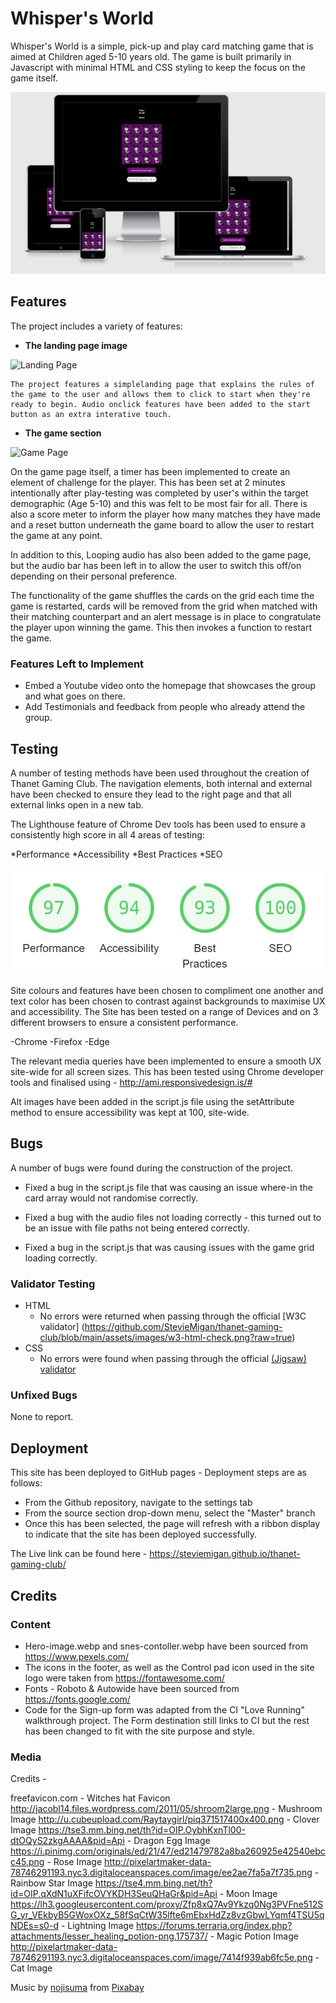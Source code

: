 # Whisper's World

Whisper's World is a simple, pick-up and play card matching game that is aimed at Children aged 5-10 years old. The game is built primarily in Javascript with minimal HTML and CSS styling to keep the focus on the game itself. 

![Responsive Mock-up](https://github.com/StevieMigan/whispersworld/blob/main/assets/images/game-responsive.png?raw=true)

## Features 

The project includes a variety of features: 

- __The landing page image__

![Landing Page]()

    The project features a simplelanding page that explains the rules of the game to the user and allows them to click to start when they're ready to begin. Audio onclick features have been added to the start button as an extra interative touch.

- __The game section__

![Game Page]()

On the game page itself, a timer has been implemented to create an element of challenge for the player. This has been set at 2 minutes intentionally after play-testing was completed by user's within the target demographic (Age 5-10) and this was felt to be most fair for all. There is also a score meter to inform the player how many matches they have made and a reset button underneath the game board to allow the user to restart the game at any point.

In addition to this, Looping audio has also been added to the game page, but the audio bar has been left in to allow the user to switch this off/on depending on their personal preference.

The functionality of the game shuffles the cards on the grid each time the game is restarted, cards will be removed from the grid when matched with their matching counterpart and an alert message is in place to congratulate the player upon winning the game. This then invokes a function to restart the game.

### Features Left to Implement

- Embed a Youtube video onto the homepage that showcases the group and what goes on there.
- Add Testimonials and feedback from people who already attend the group.

## Testing 

A number of testing methods have been used throughout the creation of Thanet Gaming Club. The navigation elements, both internal and external have been checked to ensure they lead to the right page and that all external links open in a new tab.

The Lighthouse feature of Chrome Dev tools has been used to ensure a consistently high score in all 4 areas of testing:

*Performance
*Accessibility
*Best Practices
*SEO

![Lighthouse](https://github.com/StevieMigan/whispersworld/blob/main/assets/images/index-lighthouse.png?raw=true)

Site colours and features have been chosen to compliment one another and text color has been chosen to contrast against backgrounds to maximise UX and accessibility. The Site has been tested on a range of Devices and on 3 different browsers to ensure a consistent performance.

-Chrome
-Firefox
-Edge

The relevant media queries have been implemented to ensure a smooth UX site-wide for all screen sizes. This has been tested using Chrome developer tools and finalised using - http://ami.responsivedesign.is/#

Alt images have been added in the script.js file using the setAttribute method to ensure accessibility was kept at 100, site-wide.

## Bugs

A number of bugs were found during the construction of the project.

- Fixed a bug in the script.js file that was causing an issue where-in the card array would not randomise correctly. 

- Fixed a bug with the audio files not loading correctly - this turned out to be an issue with file paths not being entered correctly.

- Fixed a bug in the script.js that was causing issues with the game grid loading correctly.

### Validator Testing 

- HTML
  - No errors were returned when passing through the official [W3C validator] (https://github.com/StevieMigan/thanet-gaming-club/blob/main/assets/images/w3-html-check.png?raw=true)
- CSS
  - No errors were found when passing through the official [(Jigsaw) validator](https://github.com/StevieMigan/thanet-gaming-club/blob/main/assets/images/jigsaw-css-check.png?raw=true)

### Unfixed Bugs

None to report.

## Deployment

This site has been deployed to GitHub pages - Deployment steps are as follows:

- From the Github repository, navigate to the settings tab
- From the source section drop-down menu, select the "Master" branch
- Once this has been selected, the page will refresh with a ribbon display to indicate that the site has been deployed successfully.

The Live link can be found here - https://steviemigan.github.io/thanet-gaming-club/


## Credits 

### Content 

- Hero-image.webp and snes-contoller.webp have been sourced from https://www.pexels.com/
- The icons in the footer, as well as the Control pad icon used in the site logo were taken from https://fontawesome.com/
- Fonts - Roboto & Autowide have been sourced from https://fonts.google.com/
- Code for the Sign-up form was adapted from the CI "Love Running" walkthrough project. The Form destination still links to CI but the rest has been changed to fit with the site purpose and style.

### Media




Credits - 

freefavicon.com - Witches hat Favicon
http://jacobl14.files.wordpress.com/2011/05/shroom2large.png - Mushroom Image
http://u.cubeupload.com/Raytaygirl/piq371517400x400.png - Clover Image
https://tse3.mm.bing.net/th?id=OIP.OybhKxnTl00-dtOQyS2zkgAAAA&pid=Api - Dragon Egg Image
https://i.pinimg.com/originals/ed/21/47/ed21479782a8ba260925e42540ebcc45.png - Rose Image
http://pixelartmaker-data-78746291193.nyc3.digitaloceanspaces.com/image/ee2ae7fa5a7f735.png - Rainbow Star Image
https://tse4.mm.bing.net/th?id=OIP.qXdN1uXFifcOVYKDH3SeuQHaGr&pid=Api - Moon Image
https://lh3.googleusercontent.com/proxy/Zfp8xQ7Av9Ykzq0Ng3PVFne512SG_yr_VEkbyB5GWoxOXz_58fSqCtW35lfte6mEbxHdZz8vzGbwLYqmf4TSU5qNDEs=s0-d - Lightning Image
https://forums.terraria.org/index.php?attachments/lesser_healing_potion-png.175737/ - Magic Potion Image
http://pixelartmaker-data-78746291193.nyc3.digitaloceanspaces.com/image/7414f939ab6fc5e.png - Cat Image

Music by <a href="/users/nojisuma-23737290/?tab=audio&amp;utm_source=link-attribution&amp;utm_medium=referral&amp;utm_campaign=audio&amp;utm_content=9689">nojisuma</a> from <a href="https://pixabay.com/?utm_source=link-attribution&amp;utm_medium=referral&amp;utm_campaign=music&amp;utm_content=9689">Pixabay</a>
